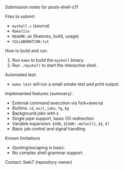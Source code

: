 Submission notes for posix-shell-c17

Files to submit:
- `myshell.c` (source)
- `Makefile`
- `README.md` (features, build, usage)
- `COLLABORATION.txt`

How to build and run:
1. Run `make` to build the `myshell` binary.
2. Run `./myshell` to start the interactive shell.

Automated test:
- `make test` will run a small smoke test and print output.

Implemented features (summary):
- External command execution via fork+execvp
- Builtins: `cd`, `exit`, `jobs`, `fg`, `bg`
- Background jobs with `&`
- Single pipe support, basic I/O redirection
- Variable expansion: `$VAR`, `${VAR:-default}`, `$$`, `$?`
- Basic job control and signal handling

Known limitations
- Quoting/escaping is basic.
- No complex shell grammar support.

Contact: Ibek7 (repository owner)
